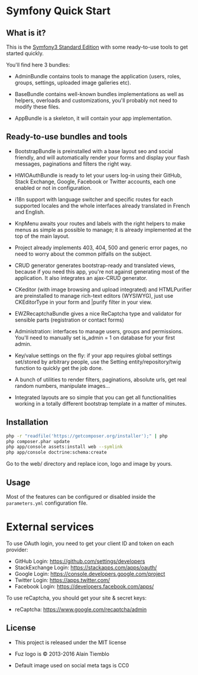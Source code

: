 Symfony Quick Start
========================

## What is it?

This is the [Symfony3 Standard Edition](https://github.com/symfony/symfony-standard) with some ready-to-use tools to get started quickly.

You'll find here 3 bundles:

- AdminBundle contains tools to manage the application (users, roles, groups, settings, uploaded image galleries etc).

- BaseBundle contains well-known bundles implementations as well as helpers, overloads and customizations, you'll probably not need to modify these files.

- AppBundle is a skeleton, it will contain your app implementation.

## Ready-to-use bundles and tools

- BootstrapBundle is preinstalled with a base layout seo and social friendly, and will automatically render your forms and display your flash messages, paginations and filters the right way.

- HWIOAuthBundle is ready to let your users log-in using their GitHub, Stack Exchange, Google, Facebook or Twitter accounts, each one enabled or not in configuration.

- i18n support with language switcher and specific routes for each supported locales and the whole interfaces already translated in French and English.

- KnpMenu awaits your routes and labels with the right helpers to make menus as simple as possible to manage; it is already implemented at the top of the main layout.

- Project already implements 403, 404, 500 and generic error pages, no need to worry about the common pitfalls on the subject.

- CRUD generator generates bootstrap-ready and translated views, because if you need this app, you're not against generating most of the application. It also integrates an ajax-CRUD generator.

- CKeditor (with image browsing and upload integrated) and HTMLPurifier are preinstalled to manage rich-text editors (WYSIWYG), just use CKEditorType in your form and |purify filter in your view.

- EWZRecaptchaBundle gives a nice ReCaptcha type and validator for sensible parts (registration or contact forms)

- Administration: interfaces to manage users, groups and permissions. You'll need to manually set is_admin = 1 on database for your first admin.

- Key/value settings on the fly: if your app requires global settings set/stored by arbitrary people, use the Setting entity/repository/twig function to quickly get the job done.

- A bunch of utilities to render filters, paginations, absolute urls, get real random numbers, manipulate images...

- Integrated layouts are so simple that you can get all functionalities working in a totally different bootstrap template in a matter of minutes.

## Installation

```sh
php -r "readfile('https://getcomposer.org/installer');" | php
php composer.phar update
php app/console assets:install web --symlink
php app/console doctrine:schema:create
```

Go to the web/ directory and replace icon, logo and image by yours.

## Usage

Most of the features can be configured or disabled inside the `parameters.yml` configuration file.

# External services

To use OAuth login, you need to get your client ID and token on each provider:

- GitHub Login: https://github.com/settings/developers
- StackExchange Login: https://stackapps.com/apps/oauth/
- Google Login: https://console.developers.google.com/project
- Twitter Login: https://apps.twitter.com/
- Facebook Login: https://developers.facebook.com/apps/

To use reCaptcha, you should get your site & secret keys:

- reCaptcha: https://www.google.com/recaptcha/admin

## License

- This project is released under the MIT license

- Fuz logo is © 2013-2016 Alain Tiemblo

- Default image used on social meta tags is CC0
